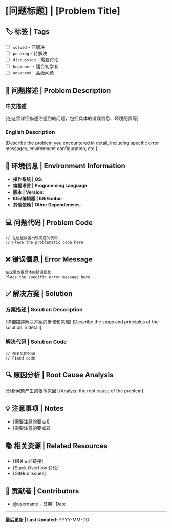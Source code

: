 # [问题标题] | [Problem Title]

## 🏷️ 标签 | Tags
- [ ] `solved` - 已解决
- [ ] `pending` - 待解决  
- [ ] `discussion` - 需要讨论
- [ ] `beginner` - 适合初学者
- [ ] `advanced` - 高级问题

## 📝 问题描述 | Problem Description

### 中文描述
[在这里详细描述你遇到的问题，包括具体的错误信息、环境配置等]

### English Description
[Describe the problem you encountered in detail, including specific error messages, environment configuration, etc.]

## 🔧 环境信息 | Environment Information

- **操作系统 | OS**: 
- **编程语言 | Programming Language**: 
- **版本 | Version**: 
- **IDE/编辑器 | IDE/Editor**: 
- **其他依赖 | Other Dependencies**: 

## 💻 问题代码 | Problem Code

```language
// 在这里放置出现问题的代码
// Place the problematic code here
```

## ❌ 错误信息 | Error Message

```
在这里放置具体的错误信息
Place the specific error message here
```

## ✅ 解决方案 | Solution

### 方案描述 | Solution Description
[详细描述解决方案的步骤和原理]
[Describe the steps and principles of the solution in detail]

### 解决代码 | Solution Code

```language
// 修复后的代码
// Fixed code
```

## 🔍 原因分析 | Root Cause Analysis

[分析问题产生的根本原因]
[Analyze the root cause of the problem]

## 💡 注意事项 | Notes

- [需要注意的要点1]
- [需要注意的要点2]

## 📚 相关资源 | Related Resources

- [相关文档链接]
- [Stack Overflow 讨论]
- [GitHub Issues]

## 👤 贡献者 | Contributors

- [@username](link) - 日期 | Date

---

**最后更新 | Last Updated**: YYYY-MM-DD